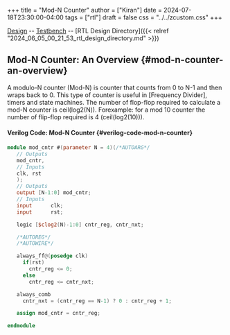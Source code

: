 +++
title = "Mod-N Counter"
author = ["Kiran"]
date = 2024-07-18T23:30:00-04:00
tags = ["rtl"]
draft = false
css = "../../zcustom.css"
+++

[Design](https://github.com/24x7fpga/iVerilog/blob/master/design/mod_cntr/mod_cntr.sv) -- [Testbench](https://github.com/24x7fpga/iVerilog/blob/master/tb_design/tb_mod_cntr/tb_mod_cntr.sv) -- [RTL Design Directory]({{< relref "2024_06_05_00_21_53_rtl_design_directory.md" >}})


## Mod-N Counter: An Overview {#mod-n-counter-an-overview}

A modulo-N counter (Mod-N) is counter that counts from 0 to N-1 and then wraps back to 0. This type of counter is useful in [Frequency Divider], timers and state machines. The number of flop-flop required to calculate a mod-N counter is ceil(log2(N)). Forexample: for a mod 10 counter the number of flip-flop required is 4 (ceil(log2(10))).


#### Verilog Code: Mod-N Counter {#verilog-code-mod-n-counter}

```verilog
module mod_cntr #(parameter N = 4)(/*AUTOARG*/
   // Outputs
   mod_cntr,
   // Inputs
   clk, rst
   );
   // Outputs
   output [N-1:0] mod_cntr;
   // Inputs
   input	  clk;
   input	  rst;

   logic [$clog2(N)-1:0] cntr_reg, cntr_nxt;

   /*AUTOREG*/
   /*AUTOWIRE*/

   always_ff@(posedge clk)
     if(rst)
       cntr_reg <= 0;
     else
       cntr_reg <= cntr_nxt;

   always_comb
     cntr_nxt = (cntr_reg == N-1) ? 0 : cntr_reg + 1;

   assign mod_cntr = cntr_reg;

endmodule
```
